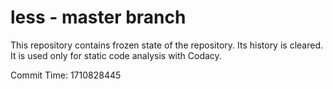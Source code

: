 # less - master branch

This repository contains frozen state of the repository.
Its history is cleared. It is used only for static code
analysis with Codacy.

Commit Time: 1710828445